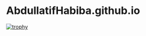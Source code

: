 # AbdullatifHabiba.github.io
[![trophy](https://github-profile-trophy.vercel.app/?username=AbdullatifHabiba&theme=matrix&column=3)](https://github.com/ryo-ma/github-profile-trophy)

